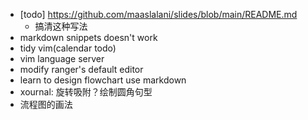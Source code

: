 - [todo] https://github.com/maaslalani/slides/blob/main/README.md
  - 搞清这种写法
- markdown snippets doesn't work
- tidy vim(calendar todo)
- vim language server
- modify ranger's default editor
- learn to design flowchart use markdown
- xournal: 旋转吸附？绘制圆角句型
- 流程图的画法
